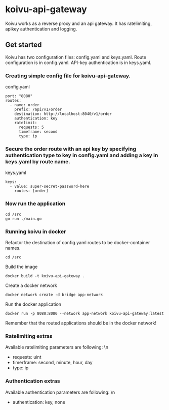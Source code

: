 # koivu-api-gateway

Koivu works as a reverse proxy and an api gateway. It has ratelimiting, apikey authentication and logging.

## Get started
Koivu has two configuration files: config.yaml and keys.yaml. Route configuration is in config.yaml. API-key authentication is in keys.yaml.

### Creating simple config file for koivu-api-gateway.

config.yaml
```
port: "8080"
routes:
  - name: order
    prefix: /api/v1/order
    destination: http://localhost:8040/v1/order
    authentication: key
    ratelimit:
      requests: 5
      timeframe: second
      type: ip
```

### Secure the order route with an api key by specifying authentication type to key in config.yaml and adding a key in keys.yaml by route name.

keys.yaml
```
keys:
  - value: super-secret-password-here
    routes: [order]
```

### Now run the application
```
cd /src
go run ./main.go
```

### Running koivu in docker
Refactor the destination of config.yaml routes to be docker-container names.
```
cd /src
```
Build the image
```
docker build -t koivu-api-gateway .
```
Create a docker network
```
docker network create -d bridge app-network
```
Run the docker application
```
docker run -p 8080:8080 --network app-network koivu-api-gateway:latest
```

Remember that the routed applications should be in the docker network!

### Ratelimiting extras
Available ratelimiting parameters are following: \n
- requests: uint
- timerframe: second, minute, hour, day
- type: ip

### Authentication extras
Available authentication parameters are following: \n
- authentication: key, none
